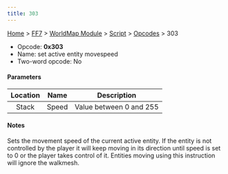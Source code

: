 ```yaml
---
title: 303
---
```


[Home](../../../../Main%20Page.md) > [FF7](../../../../FF7.md) > [WorldMap Module](../../../WorldMap%20Module.md) > [Script](../../Script.md) > [Opcodes](../Opcodes.md) > 303

-   Opcode: **0x303**
-   Name: set active entity movespeed
-   Two-word opcode: No

#### Parameters

| Location | Name  |       Description       |
|:--------:|:-----:|:-----------------------:|
|  Stack   | Speed | Value between 0 and 255 |

#### Notes

Sets the movement speed of the current active entity. If the entity is
not controlled by the player it will keep moving in its direction until
speed is set to 0 or the player takes control of it. Entities moving
using this instruction will ignore the walkmesh.
